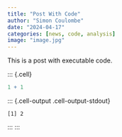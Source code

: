 ```yaml
---
title: "Post With Code"
author: "Simon Coulombe"
date: "2024-04-17"
categories: [news, code, analysis]
image: "image.jpg"
---
```




This is a post with executable code.


::: {.cell}

```{.r .cell-code}
1 + 1
```

::: {.cell-output .cell-output-stdout}
```
[1] 2
```
:::
:::
